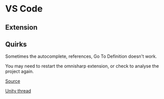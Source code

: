 # VS Code

## Extension

## Quirks

Sometimes the autocomplete, references, Go To Definition doesn't work.

You may need to restart the omnisharp extension, or check to analyse the project again.

[Source](https://stackoverflow.com/questions/47995468/vscode-c-sharp-go-to-definition-f12-not-working)

[Unity thread](https://forum.unity.com/threads/cant-get-vscode-to-work-properly-with-unity.538224/)

